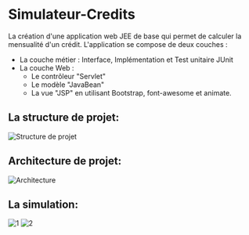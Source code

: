 # Simulateur-Credits
La création d'une application web JEE de base qui permet de calculer la mensualité d'un crédit.
L'application se compose de deux couches :
- La couche métier : Interface, Implémentation et Test unitaire JUnit
- La couche Web :
   - Le contrôleur "Servlet"
   - Le modèle "JavaBean"
   - La vue "JSP" en utilisant Bootstrap, font-awesome et animate.
## La structure de projet:
![Structure de projet](https://user-images.githubusercontent.com/58845279/104311334-54a81180-54d5-11eb-9d49-6527b5b66de2.PNG)
## Architecture de projet:
![Architecture](https://user-images.githubusercontent.com/58845279/104311788-034c5200-54d6-11eb-9b6c-d84475243da8.png)
## La simulation:
![1](https://user-images.githubusercontent.com/58845279/104312463-ef552000-54d6-11eb-8cf2-c8f995a711d6.PNG)
![2](https://user-images.githubusercontent.com/58845279/104312501-fb40e200-54d6-11eb-8ab6-bbd57c42afd4.PNG)
